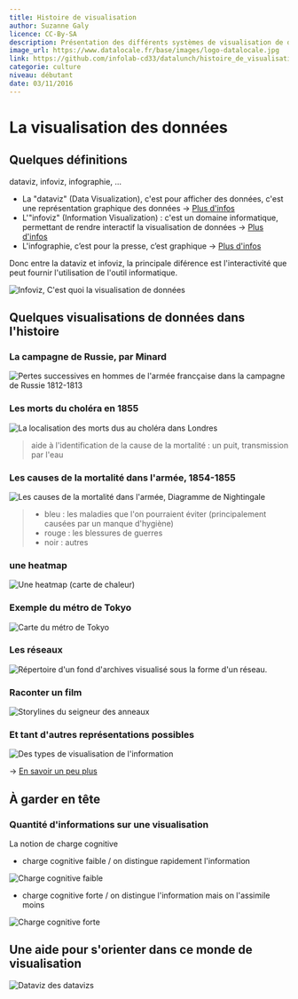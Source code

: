 ```yaml
---
title: Histoire de visualisation
author: Suzanne Galy
licence: CC-By-SA
description: Présentation des différents systèmes de visualisation de données.
image_url: https://www.datalocale.fr/base/images/logo-datalocale.jpg
link: https://github.com/infolab-cd33/datalunch/histoire_de_visualisation.md
categorie: culture
niveau: débutant
date: 03/11/2016
---
```


# La visualisation des données
## Quelques définitions
dataviz, infoviz, infographie, ...

- La "dataviz" (Data Visualization), c'est pour afficher des données, c'est une représentation graphique des données -> [Plus d'infos](https://fr.wikipedia.org/wiki/Repr%C3%A9sentation_graphique_de_donn%C3%A9es_statistiques)
- L'"infoviz" (Information Visualization) : c'est un domaine informatique, permettant de rendre interactif la visualisation de données -> [Plus d'infos](https://fr.wikipedia.org/wiki/Visualisation_d'informations)
- L'infographie, c’est pour la presse, c’est graphique -> [Plus d'infos](https://fr.wikipedia.org/wiki/Graphisme_d'information_en_France)

Donc entre la dataviz et infoviz, la principale diférence est l'interactivité que peut fournir l'utilisation de l'outil informatique.

![Infoviz, C'est quoi la visualisation de données](./../img/visualisation/fftcm.jpg)


## Quelques visualisations de données dans l'histoire
### La campagne de Russie, par Minard
![Pertes successives en hommes de l'armée francçaise dans la campagne de Russie 1812-1813](./../img/visualisation/Minards_Map.jpg  "Pertes successives en hommes de l'armée francçaise dans la campagne de Russie 1812-1813")
### Les morts du choléra en 1855
![La localisation des morts dus au choléra dans Londres](./../img/visualisation/Snow-cholera-map.jpg "La localisation des morts dus au choléra dans Londres")

> aide à l'identification de la cause de la mortalité : un puit, transmission par l'eau

### Les causes de la mortalité dans l'armée, 1854-1855
![Les causes de la mortalité dans l'armée, Diagramme de Nightingale](./../img/visualisation/Nightingale-mortality.jpg "Les causes de la mortalité dans l'armée")

> - bleu : les maladies que l'on pourraient éviter (principalement causées par un manque d'hygiène)
> - rouge : les blessures de guerres
> - noir : autres

### une heatmap
![Une heatmap (carte de chaleur)](./../img/visualisation/Atlas_statistique_de_la_population_de_Paris.jpg "Représentation de de type heatmap (carte de chaleur)")

### Exemple du métro de Tokyo
![Carte du métro de Tokyo](./../img/visualisation/Tokyo-plan-metro.jpg  "Carte du métro de Tokyo")

### Les réseaux
![Répertoire d'un fond d'archives visualisé sous la forme d'un réseau.](./../img/visualisation/Social_Network_Analysis_Visualization.jpg  "Répertoire d'un fonds d'archives visualisé sous la forme d'un réseau.")

### Raconter un film

![Storylines du seigneur des anneaux](./../img/visualisation/movie_narrative_charts_large.jpg "Storylines du seigneur des anneaux")


### Et tant d'autres représentations possibles

![Des types de visualisation de l'information](.//../img/visualisation/types_visualisation_data  "Des types de visualisation de l'information")


-> [En savoir un peu plus](http://panneaux.expoviz.fr/tagged/revisiter)

## À garder en tête
### Quantité d'informations sur une visualisation
La notion de charge cognitive
- charge cognitive faible / on distingue rapidement l'information

![Charge cognitive faible](https://raw.githubusercontent.com/infolab-cd33/datalunch/master/img/visualisation/charge_cognitive_faible.png  "Charge cognitive faible")

- charge cognitive forte / on distingue l'information mais on l'assimile moins

![Charge cognitive forte](https://raw.githubusercontent.com/infolab-cd33/datalunch/master/img/visualisation/charge_cognitive_forte.png  "Charge cognitive forte")



## Une aide pour s'orienter dans ce monde de visualisation
![Dataviz des datavizs](./../img/visualisation/dataviz-datavizs.jpg  "Poster de l'exposition de la fonderie")
